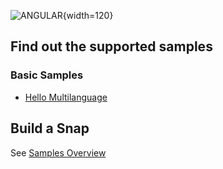 ![ANGULAR](https://upload.wikimedia.org/wikipedia/commons/c/cf/Angular_full_color_logo.svg){width=120}

## Find out the supported samples


### Basic Samples

* [Hello Multilanguage ](./hello.multilanguage/README.md)

## Build a Snap

See [Samples Overview](../samples.md)
